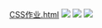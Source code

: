 [CSS作业.html](https://s3.cn-north-1.amazonaws.com.cn/tws-upload/images/1549637783568-55955d5b-5d61-4017-a364-d8be7162abf8.html)
![](https://s3.cn-north-1.amazonaws.com.cn/tws-upload/images/1549637943788-6d46ab66-6504-4770-bb64-4caaca7c3a90.png)
![](https://s3.cn-north-1.amazonaws.com.cn/tws-upload/images/1549637949814-b7980a46-5679-464d-a43b-954fdb5c21c3.png)
![](https://s3.cn-north-1.amazonaws.com.cn/tws-upload/images/1549637955291-26895c7b-b05f-4948-9b9e-4844703333ce.png)